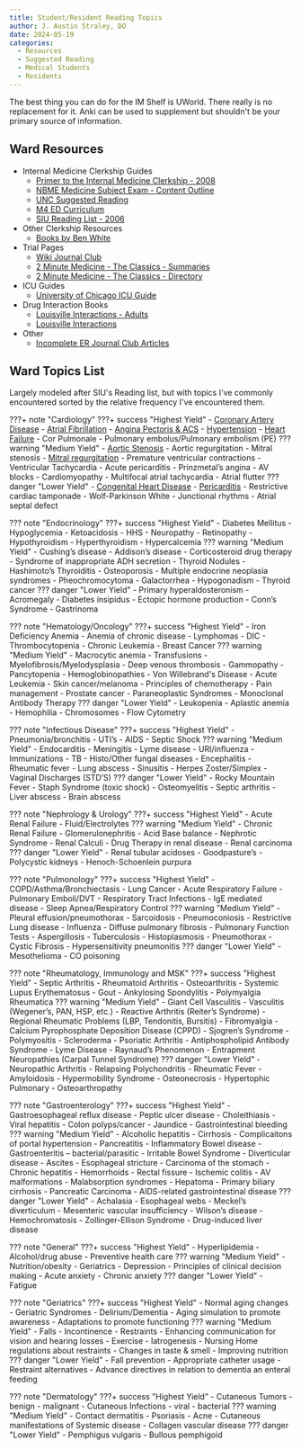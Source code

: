 ```yaml
---
title: Student/Resident Reading Topics
author: J. Austin Straley, DO
date: 2024-05-19
categories:
  - Resources
  - Suggested Reading
  - Medical Students
  - Residents
---
```


The best thing you can do for the IM Shelf is UWorld. There really is no replacement for it. Anki can be used to supplement but shouldn't be your primary source of information.

## Ward Resources

- Internal Medicine Clerkship Guides
    - [Primer to the Internal Medicine Clerkship - 2008][1]
    - [NBME Medicine Subject Exam - Content Outline][12]
    - [UNC Suggested Reading][2]
    - [M4 ED Curriculum][4]
    - [SIU Reading List - 2006][3]
- Other Clerkship Resources
    - [Books by Ben White][13]
- Trial Pages
    - [Wiki Journal Club][6]
    - [2 Minute Medicine - The Classics - Summaries][7]
    - [2 Minute Medicine - The Classics - Directory][8]
- ICU Guides
    - [University of Chicago ICU Guide][9]
- Drug Interaction Books
    - [Louisville Interactions - Adults][10]
    - [Louisville Interactions][11]
- Other
    - [Incomplete ER Journal Club Articles][5]

## Ward Topics List

Largely modeled after SIU's Reading list, but with topics I've commonly encountered sorted by the relative frequency I've encountered them.

???+ note "Cardiology"
    ???+ success "Highest Yield"
        - [Coronary Artery Disease](/im-guide/cards/ihd/stable-ischemic-disease)
        - [Atrial Fibrillation](/im-guide/cards/ep/atrial-fibrillation)
        - [Angina Pectoris & ACS](/im-guide/cards/chest-pain)
        - [Hypertension](/im-guide/cards/hypertension)
        - [Heart Failure](/im-guide/cards/heart-failure/index)
        - Cor Pulmonale
        - Pulmonary embolus/Pulmonary embolism (PE)
    ??? warning "Medium Yield"
        - [Aortic Stenosis](/im-guide/cards/vhd/as)
        - Aortic regurgitation
        - Mitral stenosis
        - [Mitral regurgitation](/im-guide/cards/vhd/mr)
        - Premature ventricular contractions
        - Ventricular Tachycardia
        - Acute pericarditis
        - Prinzmetal’s angina
        - AV blocks
        - Cardiomyopathy
        - Multifocal atrial tachycardia
        - Atrial flutter
    ??? danger "Lower Yield"
        - [Congenital Heart Disease](/im-guide/cards/congenital-heart-disease)
        - [Pericarditis](/im-guide/cards/pericardial-disease)
        - Restrictive cardiac tamponade
        - Wolf-Parkinson White
        - Junctional rhythms
        - Atrial septal defect

??? note "Endocrinology"
    ???+ success "Highest Yield"
        - Diabetes Mellitus
            - Hypoglycemia
            - Ketoacidosis
            - HHS
            - Neuropathy
            - Retinopathy
        - Hypothyroidism
        - Hyperthyroidism
        - Hypercalcemia
    ??? warning "Medium Yield"
        - Cushing’s disease
        - Addison’s disease
        - Corticosteroid drug therapy
        - Syndrome of inappropriate ADH secretion
        - Thyroid Nodules
        - Hashimoto’s Thyroiditis
        - Osteoporosis
        - Multiple endocrine neoplasia syndromes
        - Pheochromocytoma
        - Galactorrhea
        - Hypogonadism
        - Thyroid cancer
    ??? danger "Lower Yield"
        - Primary hyperaldosteronism
        - Acromegaly
        - Diabetes insipidus
        - Ectopic hormone production
        - Conn’s Syndrome
        - Gastrinoma

??? note "Hematology/Oncology"
    ???+ success "Highest Yield"
        - Iron Deficiency Anemia
        - Anemia of chronic disease
        - Lymphomas
        - DIC
        - Thrombocytopenia
        - Chronic Leukemia
        - Breast Cancer
    ??? warning "Medium Yield"
        - Macrocytic anemia
        - Transfusions
        - Myelofibrosis/Myelodysplasia
        - Deep venous thrombosis
        - Gammopathy
        - Pancytopenia
        - Hemoglobinopathies
        - Von Willebrand's Disease
        - Acute Leukemia
        - Skin cancer/melanoma
        - Principles of chemotherapy
        - Pain management
        - Prostate cancer
        - Paraneoplastic Syndromes
        - Monoclonal Antibody Therapy
    ??? danger "Lower Yield"
        - Leukopenia
        - Aplastic anemia
        - Hemophilia
        - Chromosomes
        - Flow Cytometry

??? note "Infectious Disease"
    ???+ success "Highest Yield"
        - Pneumonia/bronchitis
        - UTI’s
        - AIDS
        - Septic Shock
    ??? warning "Medium Yield"
        - Endocarditis
        - Meningitis
        - Lyme disease
        - URI/influenza
        - Immunizations
        - TB
        - Histo/Other fungal diseases
        - Encephalitis
        - Rheumatic fever
        - Lung abscess
        - Sinusitis
        - Herpes Zoster/Simplex
        - Vaginal Discharges (STD’S)
    ??? danger "Lower Yield"
        - Rocky Mountain Fever
        - Staph Syndrome (toxic shock)
        - Osteomyelitis
        - Septic arthritis
        - Liver abscess
        - Brain abscess

??? note "Nephrology & Urology"
    ???+ success "Highest Yield"
        - Acute Renal Failure
        - Fluid/Electrolytes
    ??? warning "Medium Yield"
        - Chronic Renal Failure
        - Glomerulonephritis
        - Acid Base balance
        - Nephrotic Syndrome
        - Renal Calculi
        - Drug Therapy in renal disease
        - Renal carcinoma
    ??? danger "Lower Yield"
        - Renal tubular acidoses
        - Goodpasture’s
        - Polycystic kidneys
        - Henoch-Schoenlein purpura

??? note "Pulmonology"
    ???+ success "Highest Yield"
        - COPD/Asthma/Bronchiectasis
        - Lung Cancer
        - Acute Respiratory Failure
        - Pulmonary Emboli/DVT
        - Respiratory Tract Infections
        - IgE mediated disease
        - Sleep Apnea/Respiratory Control
    ??? warning "Medium Yield"
        - Pleural effusion/pneumothorax
        - Sarcoidosis
        - Pneumoconiosis
        - Restrictive Lung disease
        - Influenza
        - Diffuse pulmonary fibrosis
        - Pulmonary Function Tests
        - Aspergillosis
        - Tuberculosis
        - Histoplasmosis
        - Pneumothorax
        - Cystic Fibrosis
        - Hypersensitivity pneumonitis
    ??? danger "Lower Yield"
        - Mesothelioma
        - CO poisoning

??? note "Rheumatology, Immunology and MSK"
    ???+ success "Highest Yield"
        - Septic Arthritis
        - Rheumatoid Arthritis
        - Osteoarthritis
        - Systemic Lupus Erythematosus
        - Gout
        - Ankylosing Spondylitis
        - Polymyalgia Rheumatica
    ??? warning "Medium Yield"
        - Giant Cell Vasculitis
        - Vasculitis (Wegener’s, PAN, HSP, etc.)
        - Reactive Arthritis (Reiter’s Syndrome)
        - Regional Rheumatic Problems (LBP, Tendonitis, Bursitis)
        - Fibromyalgia
        - Calcium Pyrophosphate Deposition Disease (CPPD)
        - Sjogren’s Syndrome
        - Polymyositis
        - Scleroderma
        - Psoriatic Arthritis
        - Antiphospholipid Antibody Syndrome
        - Lyme Disease
        - Raynaud’s Phenomenon
        - Entrapment Neuropathies (Carpal Tunnel Syndrome)
    ??? danger "Lower Yield"
        - Neuropathic Arthritis
        - Relapsing Polychondritis
        - Rheumatic Fever
        - Amyloidosis
        - Hypermobility Syndrome
        - Osteonecrosis
        - Hypertophic Pulmonary
        - Osteoarthropathy

??? note "Gastroenterology"
    ???+ success "Highest Yield"
        - Gastroesophageal reflux disease
        - Peptic ulcer disease
        - Choleithiasis
        - Viral hepatitis
        - Colon polyps/cancer
        - Jaundice
        - Gastrointestinal bleeding
    ??? warning "Medium Yield"
        - Alcoholic hepatitis
        - Cirrhosis
        - Complicaitons of portal hypertension
        - Pancreatitis
        - Inflammatory Bowel disease
        - Gastroenteritis – bacterial/parasitic
        - Irritable Bowel Syndrome
        - Diverticular disease
        - Ascites
        - Esophageal stricture
        - Carcinoma of the stomach
        - Chronic hepatitis
        - Hemorrhoids
        - Rectal fissure
        - Ischemic colitis
        - AV malformations
        - Malabsorption syndromes
        - Hepatoma
        - Primary biliary cirrhosis
        - Pancreatic Carcinoma
        - AIDS-related gastrointestinal disease
    ??? danger "Lower Yield"
        - Achalasia
        - Esophageal webs
        - Meckel’s diverticulum
        - Mesenteric vascular insufficiency
        - Wilson’s disease
        - Hemochromatosis
        - Zollinger-Ellison Syndrome
        - Drug-induced liver disease

??? note "General"
    ???+ success "Highest Yield"
        - Hyperlipidemia
        - Alcohol/drug abuse
        - Preventive health care
    ??? warning "Medium Yield"
        - Nutrition/obesity
        - Geriatrics
        - Depression
        - Principles of clinical decision making
        - Acute anxiety
        - Chronic anxiety
    ??? danger "Lower Yield"
        - Fatigue

??? note "Geriatrics"
    ???+ success "Highest Yield"
        - Normal aging changes
        - Geriatric Syndromes
        - Delirium/Dementia
        - Aging simulation to promote awareness
        - Adaptations to promote functioning
    ??? warning "Medium Yield"
        - Falls
        - Incontinence
        - Restraints
        - Enhancing communication for vision and hearing losses
        - Exercise
        - Iatrogenesis
        - Nursing Home regulations about restraints
        - Changes in taste & smell
        - Improving nutrition
    ??? danger "Lower Yield"
        - Fall prevention
        - Appropriate catheter usage
        - Restraint alternatives
        - Advance directives in relation to dementia an enteral feeding

??? note "Dermatology"
    ???+ success "Highest Yield"
        - Cutaneous Tumors
            - benign
            - malignant
        - Cutaneous Infections
            - viral
            - bacterial
    ??? warning "Medium Yield"
        - Contact dermatitis
        - Psoriasis
        - Acne
        - Cutaneous manifestations of Systemic disease
        - Collagen vascular disease
    ??? danger "Lower Yield"
        - Pemphigus vulgaris
        - Bullous pemphigoid

[1]: https://www.med.unc.edu/medclerk/wp-content/uploads/sites/877/2018/10/Primer2ndEd.pdf
[2]: https://www.med.unc.edu/medclerk/resources/suggested-reading-topics/
[3]: https://www.med.unc.edu/medclerk/wp-content/uploads/sites/877/2018/10/SIUreadinglist.pdf
[4]: https://www.saem.org/about-saem/academies-interest-groups-affiliates2/cdem/for-students/online-education/m4-curriculum
[5]: https://wikem.org/wiki/Category:Incomplete_Journal_Club_Articles
[6]: https://www.wikijournalclub.org/wiki/Main_Page
[7]: https://www.2minutemedicine.com/the-classics-in-medicine-summaries-of-the-landmark-trials/
[8]: https://www.2minutemedicine.com/the-classics-directory/
[9]: http://chicago.medicine.uic.edu/wp-content/uploads/sites/6/2017/09/icuguidebook.pdf
[10]: https://kdpnet.kdp.louisville.edu/drugbook/adult/?node=4547
[11]: https://kdpnet.kdp.louisville.edu/
[12]: https://www.nbme.org/subject-exams/clinical-science/medicine
[13]: https://www.benwhite.com/medicine/best-books-for-elective-rotations-and-sub-internships/
